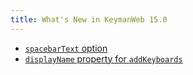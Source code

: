 ```yaml
---
title: What's New in KeymanWeb 15.0
---
```


* [`spacebarText` option](reference/core/init#init_options)
* [`displayName` property for `addKeyboards`](reference/core/addKeyboards)
